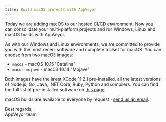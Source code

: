 ```yaml
---
title: Build macOS projects with AppVeyor
---
```


Today we are adding macOS to our hosted CI/CD environment. Now you can consolidate your multi-platform projects and run Windows, Linux and macOS builds with AppVeyor.

As with our Windows and Linux environments, we are committed to provide you with the most recent software and complete toolset for macOS. You can choose from two macOS images:

* `macos` - macOS 10.15 "Catalina"
* `macos-mojave` - macOS 10.14 "Mojave"

Both images have the latest XCode 11.2.1 pre-installed, all the latest versions of Node.js, Go, Java, .NET Core, Ruby, Python and compilers. You can find the full list of pre-installed software on [this page](/docs/macos-images-software/).

macOS builds are available to everyone by request - [send us an email](mailto:team@appveyor.com?subject=macOS%20builds).

Best regards,<br>
AppVeyor team